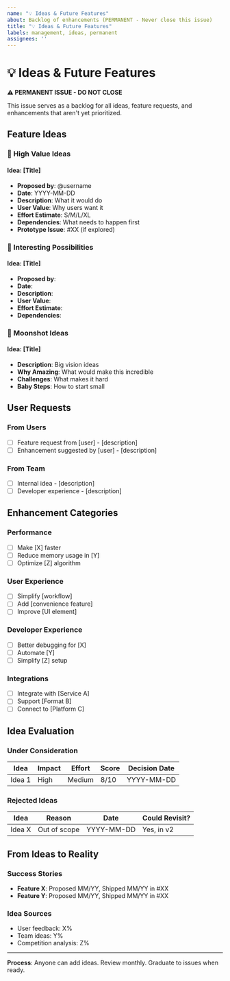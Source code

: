 ```yaml
---
name: "💡 Ideas & Future Features"
about: Backlog of enhancements (PERMANENT - Never close this issue)
title: "💡 Ideas & Future Features"
labels: management, ideas, permanent
assignees: ''
---
```


# 💡 Ideas & Future Features

**⚠️ PERMANENT ISSUE - DO NOT CLOSE**

This issue serves as a backlog for all ideas, feature requests, and enhancements that aren't yet prioritized.

## Feature Ideas

### 🌟 High Value Ideas

#### Idea: [Title]
- **Proposed by**: @username
- **Date**: YYYY-MM-DD
- **Description**: What it would do
- **User Value**: Why users want it
- **Effort Estimate**: S/M/L/XL
- **Dependencies**: What needs to happen first
- **Prototype Issue**: #XX (if explored)

### 💫 Interesting Possibilities

#### Idea: [Title]
- **Proposed by**:
- **Date**:
- **Description**:
- **User Value**:
- **Effort Estimate**:
- **Dependencies**:

### 🔮 Moonshot Ideas

#### Idea: [Title]
- **Description**: Big vision ideas
- **Why Amazing**: What would make this incredible
- **Challenges**: What makes it hard
- **Baby Steps**: How to start small

## User Requests

### From Users
- [ ] Feature request from [user] - [description]
- [ ] Enhancement suggested by [user] - [description]

### From Team
- [ ] Internal idea - [description]
- [ ] Developer experience - [description]

## Enhancement Categories

### Performance
- [ ] Make [X] faster
- [ ] Reduce memory usage in [Y]
- [ ] Optimize [Z] algorithm

### User Experience
- [ ] Simplify [workflow]
- [ ] Add [convenience feature]
- [ ] Improve [UI element]

### Developer Experience
- [ ] Better debugging for [X]
- [ ] Automate [Y]
- [ ] Simplify [Z] setup

### Integrations
- [ ] Integrate with [Service A]
- [ ] Support [Format B]
- [ ] Connect to [Platform C]

## Idea Evaluation

### Under Consideration
| Idea | Impact | Effort | Score | Decision Date |
|------|---------|---------|--------|---------------|
| Idea 1 | High | Medium | 8/10 | YYYY-MM-DD |

### Rejected Ideas
| Idea | Reason | Date | Could Revisit? |
|------|---------|------|----------------|
| Idea X | Out of scope | YYYY-MM-DD | Yes, in v2 |

## From Ideas to Reality

### Success Stories
- **Feature X**: Proposed MM/YY, Shipped MM/YY in #XX
- **Feature Y**: Proposed MM/YY, Shipped MM/YY in #XX

### Idea Sources
- User feedback: X%
- Team ideas: Y%
- Competition analysis: Z%

---

**Process**: Anyone can add ideas. Review monthly. Graduate to issues when ready.